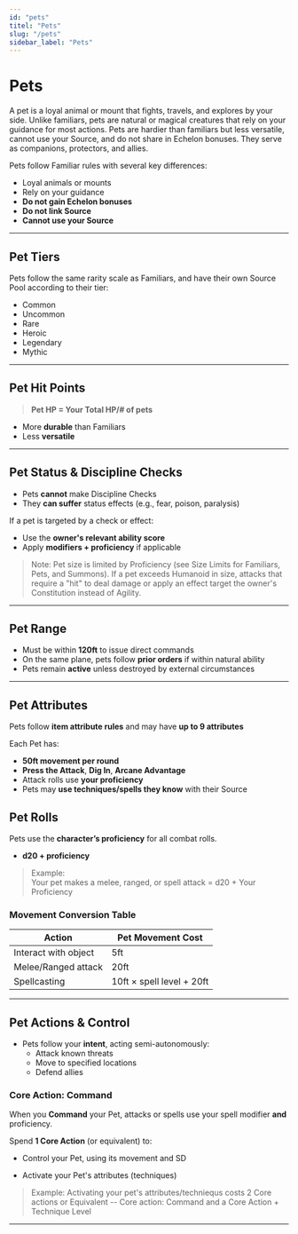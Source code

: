 ```yaml
---
id: "pets"
titel: "Pets"
slug: "/pets"
sidebar_label: "Pets"
---
```


# Pets

A pet is a loyal animal or mount that fights, travels, and explores by your side.
Unlike familiars, pets are natural or magical creatures that rely on your guidance for most actions.
Pets are hardier than familiars but less versatile, cannot use your Source, and do not share in Echelon bonuses.
They serve as companions, protectors, and allies.

Pets follow Familiar rules with several key differences:

- Loyal animals or mounts
- Rely on your guidance
- **Do not gain Echelon bonuses**
- **Do not link Source**
- **Cannot use your Source**

---

## Pet Tiers

Pets follow the same rarity scale as Familiars, and have their own Source Pool according to their tier:

- Common  
- Uncommon  
- Rare  
- Heroic  
- Legendary  
- Mythic

---

## Pet Hit Points

> **Pet HP = Your Total HP/# of pets**

- More **durable** than Familiars
- Less **versatile**

---

## Pet Status & Discipline Checks

- Pets **cannot** make Discipline Checks
- They **can suffer** status effects (e.g., fear, poison, paralysis)

If a pet is targeted by a check or effect:
- Use the **owner's relevant ability score**
- Apply **modifiers + proficiency** if applicable

> Note: Pet size is limited by Proficiency (see Size Limits for Familiars, Pets, and Summons). If a pet exceeds Humanoid in size, attacks that require a "hit" to deal damage or apply an effect target the owner's Constitution instead of Agility.

---

## Pet Range

- Must be within **120ft** to issue direct commands
- On the same plane, pets follow **prior orders** if within natural ability
- Pets remain **active** unless destroyed by external circumstances

---

## Pet Attributes

Pets follow **item attribute rules** and may have **up to 9 attributes**

Each Pet has:

- **50ft movement per round**
- **Press the Attack**, **Dig In**, **Arcane Advantage**
- Attack rolls use **your proficiency**
- Pets may **use techniques/spells they know** with their Source

## Pet Rolls

Pets use the **character’s proficiency** for all combat rolls.

- **d20 + proficiency**  

> Example:  
> Your pet makes a melee, ranged, or spell attack = d20 + Your Proficiency

### Movement Conversion Table

| Action              | Pet Movement Cost           |
|---------------------|----------------------------------|
| Interact with object| 5ft                              |
| Melee/Ranged attack | 20ft                             |
| Spellcasting        | 10ft × spell level + 20ft        |

---

## Pet Actions & Control

- Pets follow your **intent**, acting semi-autonomously:
  - Attack known threats
  - Move to specified locations
  - Defend allies

### Core Action: Command

When you **Command** your Pet, attacks or spells use your spell modifier **and** proficiency.

Spend **1 Core Action** (or equivalent) to:

- Control your Pet, using its movement and SD

- Activate your Pet's attributes (techniques)

> Example: Activating your pet's attributes/techniequs costs 2 Core actions or Equivalent -- Core action: Command and a Core Action + Technique Level 

---
